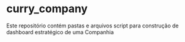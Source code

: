 # curry_company
Este repositório contém pastas e arquivos script para construção de dashboard estratégico de uma Companhia
